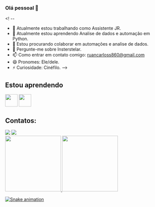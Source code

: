 ### Olá pessoal 👋

<! --
- 🔭 Atualmente estou trabalhando como Assistente JR.
- 🌱 Atualmente estou aprendendo Analise de dados e automação em Python.
- 👯 Estou procurando colaborar em automações e analise de dados.
- 💬 Pergunte-me sobre Insterstelar.
- 📫 Como entrar em contato comigo: ruancarloss860@gmail.com
- 😄 Pronomes: Ele/dele.
- ⚡ Curiosidade: Cinéfilo.
-->

## Estou aprendendo
<img loading="lazy" src="https://cdn.jsdelivr.net/gh/devicons/devicon/icons/java/java-original.svg" width="40" height="40"/> <img loading="lazy" src="https://cdn.jsdelivr.net/gh/devicons/devicon/icons/linux/linux-original.svg" width="40" height="40"/>

## Contatos:
<div>
<a href="https://instagram.com/ruancsz._" target="_blank"><img loading="lazy" src="https://img.shields.io/badge/-Instagram-%23E4405F?style=for-the-badge&logo=instagram&logoColor=white" target="_blank"></a>
<a href = "mailto:ruancarloss860@gmail.com"><img loading="lazy" src="https://img.shields.io/badge/Gmail-D14836?style=for-the-badge&logo=gmail&logoColor=white" target="_blank"></a> 
</div>

<div>
<a href="https://github.com/RuanCarloss">
<img loading="lazy" height="180em" src="https://github-readme-stats.vercel.app/api/top-langs/?username=seu-usuário-aqui&layout=compact&langs_count=7&theme=dracula"/>
<img loading="lazy" height="180em" src="https://github-readme-stats.vercel.app/api?username=seu-usuário-aqui&show_icons=true&theme=dracula&include_all_commits=true&count_private=true"/>
</div>

![Snake animation](https://github.com/RuanCarloss/blob/output/github-contribution-grid-snake.svg)
